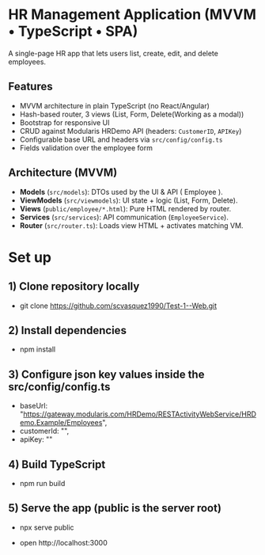 # HR Management Application (MVVM • TypeScript • SPA)

A single-page HR app that lets users list, create, edit, and delete employees.

## Features

- MVVM architecture in plain TypeScript (no React/Angular)
- Hash-based router, 3 views (List, Form, Delete(Working as a modal))
- Bootstrap for responsive UI
- CRUD against Modularis HRDemo API (headers: `CustomerID`, `APIKey`)
- Configurable base URL and headers via `src/config/config.ts`
- Fields validation over the employee form

## Architecture (MVVM)

- **Models** (`src/models`): DTOs used by the UI & API ( Employee ).
- **ViewModels** (`src/viewmodels`): UI state + logic (List, Form, Delete).
- **Views** (`public/employee/*.html`): Pure HTML rendered by router.
- **Services** (`src/services`): API communication (`EmployeeService`).
- **Router** (`src/router.ts`): Loads view HTML + activates matching VM.

# Set up

## 1) Clone repository locally

- git clone https://github.com/scvasquez1990/Test-1--Web.git

## 2) Install dependencies

- npm install

## 3) Configure json key values inside the src/config/config.ts

- baseUrl: "https://gateway.modularis.com/HRDemo/RESTActivityWebService/HRDemo.Example/Employees",
- customerId: "<your CustomerID>",
- apiKey: "<your APIKey>"

## 4) Build TypeScript

- npm run build

## 5) Serve the app (public is the server root)

- npx serve public

- open http://localhost:3000
